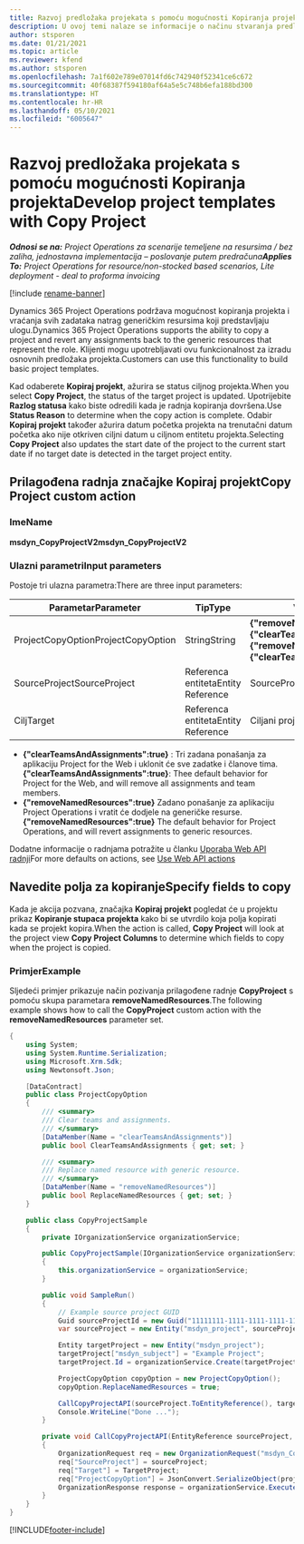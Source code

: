 ```yaml
---
title: Razvoj predložaka projekata s pomoću mogućnosti Kopiranja projekta
description: U ovoj temi nalaze se informacije o načinu stvaranja predložaka projekta s pomoću prilagođene radnje Kopiraj projekt.
author: stsporen
ms.date: 01/21/2021
ms.topic: article
ms.reviewer: kfend
ms.author: stsporen
ms.openlocfilehash: 7a1f602e789e07014fd6c742940f52341ce6c672
ms.sourcegitcommit: 40f68387f594180af64a5e5c748b6efa188bd300
ms.translationtype: HT
ms.contentlocale: hr-HR
ms.lasthandoff: 05/10/2021
ms.locfileid: "6005647"
---
```

# <a name="develop-project-templates-with-copy-project"></a><span data-ttu-id="89ab9-103">Razvoj predložaka projekata s pomoću mogućnosti Kopiranja projekta</span><span class="sxs-lookup"><span data-stu-id="89ab9-103">Develop project templates with Copy Project</span></span>

<span data-ttu-id="89ab9-104">_**Odnosi se na:** Project Operations za scenarije temeljene na resursima / bez zaliha, jednostavna implementacija – poslovanje putem predračuna_</span><span class="sxs-lookup"><span data-stu-id="89ab9-104">_**Applies To:** Project Operations for resource/non-stocked based scenarios, Lite deployment - deal to proforma invoicing_</span></span>

[!include [rename-banner](~/includes/cc-data-platform-banner.md)]

<span data-ttu-id="89ab9-105">Dynamics 365 Project Operations podržava mogućnost kopiranja projekta i vraćanja svih zadataka natrag generičkim resursima koji predstavljaju ulogu.</span><span class="sxs-lookup"><span data-stu-id="89ab9-105">Dynamics 365 Project Operations supports the ability to copy a project and revert any assignments back to the generic resources that represent the role.</span></span> <span data-ttu-id="89ab9-106">Klijenti mogu upotrebljavati ovu funkcionalnost za izradu osnovnih predložaka projekta.</span><span class="sxs-lookup"><span data-stu-id="89ab9-106">Customers can use this functionality to build basic project templates.</span></span>

<span data-ttu-id="89ab9-107">Kad odaberete **Kopiraj projekt**, ažurira se status ciljnog projekta.</span><span class="sxs-lookup"><span data-stu-id="89ab9-107">When you select **Copy Project**, the status of the target project is updated.</span></span> <span data-ttu-id="89ab9-108">Upotrijebite **Razlog statusa** kako biste odredili kada je radnja kopiranja dovršena.</span><span class="sxs-lookup"><span data-stu-id="89ab9-108">Use **Status Reason** to determine when the copy action is complete.</span></span> <span data-ttu-id="89ab9-109">Odabir **Kopiraj projekt** također ažurira datum početka projekta na trenutačni datum početka ako nije otkriven ciljni datum u ciljnom entitetu projekta.</span><span class="sxs-lookup"><span data-stu-id="89ab9-109">Selecting **Copy Project** also updates the start date of the project to the current start date if no target date is detected in the target project entity.</span></span>

## <a name="copy-project-custom-action"></a><span data-ttu-id="89ab9-110">Prilagođena radnja značajke Kopiraj projekt</span><span class="sxs-lookup"><span data-stu-id="89ab9-110">Copy Project custom action</span></span> 

### <a name="name"></a><span data-ttu-id="89ab9-111">Ime</span><span class="sxs-lookup"><span data-stu-id="89ab9-111">Name</span></span> 

<span data-ttu-id="89ab9-112">**msdyn_CopyProjectV2**</span><span class="sxs-lookup"><span data-stu-id="89ab9-112">**msdyn_CopyProjectV2**</span></span>

### <a name="input-parameters"></a><span data-ttu-id="89ab9-113">Ulazni parametri</span><span class="sxs-lookup"><span data-stu-id="89ab9-113">Input parameters</span></span>
<span data-ttu-id="89ab9-114">Postoje tri ulazna parametra:</span><span class="sxs-lookup"><span data-stu-id="89ab9-114">There are three input parameters:</span></span>

| <span data-ttu-id="89ab9-115">Parametar</span><span class="sxs-lookup"><span data-stu-id="89ab9-115">Parameter</span></span>          | <span data-ttu-id="89ab9-116">Tip</span><span class="sxs-lookup"><span data-stu-id="89ab9-116">Type</span></span>   | <span data-ttu-id="89ab9-117">Vrijednosti</span><span class="sxs-lookup"><span data-stu-id="89ab9-117">Values</span></span>                                                   | 
|--------------------|--------|----------------------------------------------------------|
| <span data-ttu-id="89ab9-118">ProjectCopyOption</span><span class="sxs-lookup"><span data-stu-id="89ab9-118">ProjectCopyOption</span></span>  | <span data-ttu-id="89ab9-119">String</span><span class="sxs-lookup"><span data-stu-id="89ab9-119">String</span></span> | <span data-ttu-id="89ab9-120">**{"removeNamedResources":true}** ili **{"clearTeamsAndAssignments":true}**</span><span class="sxs-lookup"><span data-stu-id="89ab9-120">**{"removeNamedResources":true}** or **{"clearTeamsAndAssignments":true}**</span></span> |
| <span data-ttu-id="89ab9-121">SourceProject</span><span class="sxs-lookup"><span data-stu-id="89ab9-121">SourceProject</span></span>      | <span data-ttu-id="89ab9-122">Referenca entiteta</span><span class="sxs-lookup"><span data-stu-id="89ab9-122">Entity Reference</span></span> | <span data-ttu-id="89ab9-123">SourceProject</span><span class="sxs-lookup"><span data-stu-id="89ab9-123">Source Project</span></span> |
| <span data-ttu-id="89ab9-124">Cilj</span><span class="sxs-lookup"><span data-stu-id="89ab9-124">Target</span></span>             | <span data-ttu-id="89ab9-125">Referenca entiteta</span><span class="sxs-lookup"><span data-stu-id="89ab9-125">Entity Reference</span></span> | <span data-ttu-id="89ab9-126">Ciljani projekt</span><span class="sxs-lookup"><span data-stu-id="89ab9-126">Target Project</span></span> |


- <span data-ttu-id="89ab9-127">**{"clearTeamsAndAssignments":true}** : Tri zadana ponašanja za aplikaciju Project for the Web i uklonit će sve zadatke i članove tima.</span><span class="sxs-lookup"><span data-stu-id="89ab9-127">**{"clearTeamsAndAssignments":true}**: Thee default behavior for Project for the Web, and will remove all assignments and team members.</span></span>
- <span data-ttu-id="89ab9-128">**{"removeNamedResources":true}** Zadano ponašanje za aplikaciju Project Operations i vratit će dodjele na generičke resurse.</span><span class="sxs-lookup"><span data-stu-id="89ab9-128">**{"removeNamedResources":true}** The default behavior for Project Operations, and will revert assignments to generic resources.</span></span>

<span data-ttu-id="89ab9-129">Dodatne informacije o radnjama potražite u članku [Uporaba Web API radnji](/powerapps/developer/common-data-service/webapi/use-web-api-actions)</span><span class="sxs-lookup"><span data-stu-id="89ab9-129">For more defaults on actions, see [Use Web API actions](/powerapps/developer/common-data-service/webapi/use-web-api-actions)</span></span>

## <a name="specify-fields-to-copy"></a><span data-ttu-id="89ab9-130">Navedite polja za kopiranje</span><span class="sxs-lookup"><span data-stu-id="89ab9-130">Specify fields to copy</span></span> 
<span data-ttu-id="89ab9-131">Kada je akcija pozvana, značajka **Kopiraj projekt** pogledat će u projektu prikaz **Kopiranje stupaca projekta** kako bi se utvrdilo koja polja kopirati kada se projekt kopira.</span><span class="sxs-lookup"><span data-stu-id="89ab9-131">When the action is called, **Copy Project** will look at the project view **Copy Project Columns** to determine which fields to copy when the project is copied.</span></span>


### <a name="example"></a><span data-ttu-id="89ab9-132">Primjer</span><span class="sxs-lookup"><span data-stu-id="89ab9-132">Example</span></span>
<span data-ttu-id="89ab9-133">Sljedeći primjer prikazuje način pozivanja prilagođene radnje **CopyProject** s pomoću skupa parametara **removeNamedResources**.</span><span class="sxs-lookup"><span data-stu-id="89ab9-133">The following example shows how to call the **CopyProject** custom action with the **removeNamedResources** parameter set.</span></span>
```C#
{
    using System;
    using System.Runtime.Serialization;
    using Microsoft.Xrm.Sdk;
    using Newtonsoft.Json;

    [DataContract]
    public class ProjectCopyOption
    {
        /// <summary>
        /// Clear teams and assignments.
        /// </summary>
        [DataMember(Name = "clearTeamsAndAssignments")]
        public bool ClearTeamsAndAssignments { get; set; }

        /// <summary>
        /// Replace named resource with generic resource.
        /// </summary>
        [DataMember(Name = "removeNamedResources")]
        public bool ReplaceNamedResources { get; set; }
    }

    public class CopyProjectSample
    {
        private IOrganizationService organizationService;

        public CopyProjectSample(IOrganizationService organizationService)
        {
            this.organizationService = organizationService;
        }

        public void SampleRun()
        {
            // Example source project GUID
            Guid sourceProjectId = new Guid("11111111-1111-1111-1111-111111111111");
            var sourceProject = new Entity("msdyn_project", sourceProjectId);

            Entity targetProject = new Entity("msdyn_project");
            targetProject["msdyn_subject"] = "Example Project";
            targetProject.Id = organizationService.Create(targetProject);

            ProjectCopyOption copyOption = new ProjectCopyOption();
            copyOption.ReplaceNamedResources = true;

            CallCopyProjectAPI(sourceProject.ToEntityReference(), targetProject.ToEntityReference(), copyOption);
            Console.WriteLine("Done ...");
        }

        private void CallCopyProjectAPI(EntityReference sourceProject, EntityReference TargetProject, ProjectCopyOption projectCopyOption)
        {
            OrganizationRequest req = new OrganizationRequest("msdyn_CopyProjectV2");
            req["SourceProject"] = sourceProject;
            req["Target"] = TargetProject;
            req["ProjectCopyOption"] = JsonConvert.SerializeObject(projectCopyOption);
            OrganizationResponse response = organizationService.Execute(req);
        }
    }
}
```


[!INCLUDE[footer-include](../includes/footer-banner.md)]